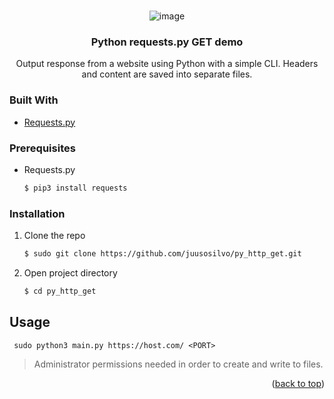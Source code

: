 
<!-- PROJECT SHIELDS -->
<!--
*** I'm using markdown "reference style" links for readability.
*** Reference links are enclosed in brackets [ ] instead of parentheses ( ).
*** See the bottom of this document for the declaration of the reference variables
*** for contributors-url, forks-url, etc. This is an optional, concise syntax you may use.
*** https://www.markdownguide.org/basic-syntax/#reference-style-links
-->

<!-- PROJECT LOGO -->
<br />
<div align="center">

  ![image](https://user-images.githubusercontent.com/106491133/170940464-2ab2d388-547e-435d-9a7a-5efbda93c84d.png)

<h3 align="center">Python requests.py GET demo</h3>

  <p align="center">
    Output response from a website using Python with a simple CLI. Headers and content are saved into separate files.
    <br />
  </p>
</div>

### Built With

* [Requests.py](https://pypi.org/project/requests/)

### Prerequisites
* Requests.py
  ```sh
  $ pip3 install requests
  ```

### Installation

1. Clone the repo
   ```sh
   $ sudo git clone https://github.com/juusosilvo/py_http_get.git
   ```
2. Open project directory
   ```sh
   $ cd py_http_get
   ```

<!-- USAGE EXAMPLES -->
## Usage
  ```
   sudo python3 main.py https://host.com/ <PORT>
  ```
  >Administrator permissions needed in order to create  and write to files.
<p align="right">(<a href="#top">back to top</a>)</p>
